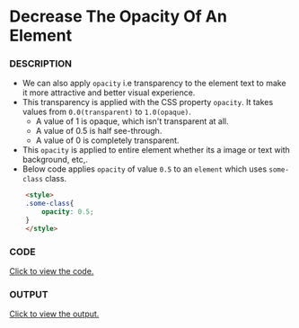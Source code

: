# Decrease The Opacity Of An Element

### DESCRIPTION
* We can also apply `opacity` i.e transparency to the element text to make it more attractive and better visual experience.
* This transparency is applied with the CSS property `opacity`. It takes values from `0.0(transparent)` to `1.0(opaque)`.
    * A value of 1 is opaque, which isn't transparent at all.
    * A value of 0.5 is half see-through.
    * A value of 0 is completely transparent.
* This `opacity` is applied to entire element whether its a image or text with background, etc,.
* Below code applies `opacity` of value `0.5` to an `element` which uses `some-class` class.
```html
    <style>
    .some-class{
        opacity: 0.5;
    }
    </style>
```

### CODE
[Click to view the code.](decrease-the-opacity-of-an-element.html)

### OUTPUT
[Click to view the output.](http://htmlpreview.github.io/?https://github.com/saipothanjanjanam/freecodecamp-full-stack-dev/blob/master/Responsive_Web_Design_Certification/3.Applied_Visual_Design/12.Decrease_The_Opacity_Of_An_Element/decrease-the-opacity-of-an-element.html)